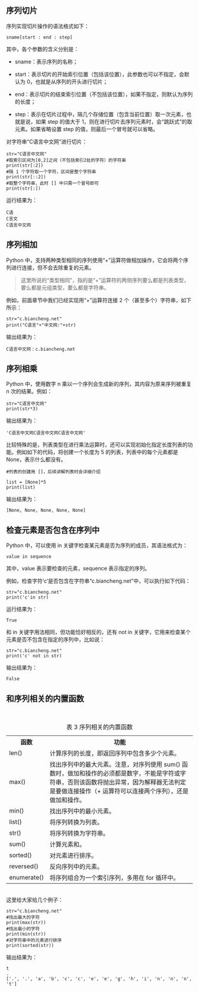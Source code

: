 ## 序列切片 ##

序列实现切片操作的语法格式如下：

	sname[start : end : step]

其中，各个参数的含义分别是：


- sname：表示序列的名称；


- start：表示切片的开始索引位置（包括该位置），此参数也可以不指定，会默认为 0，也就是从序列的开头进行切片；


- end：表示切片的结束索引位置（不包括该位置），如果不指定，则默认为序列的长度；


- step：表示在切片过程中，隔几个存储位置（包含当前位置）取一次元素，也就是说，如果 step 的值大于 1，则在进行切片去序列元素时，会“跳跃式”的取元素。如果省略设置 step 的值，则最后一个冒号就可以省略。

对字符串“C语言中文网”进行切片：

	str="C语言中文网"
	#取索引区间为[0,2]之间（不包括索引2处的字符）的字符串
	print(str[:2])
	#隔 1 个字符取一个字符，区间是整个字符串
	print(str[::2])
	#取整个字符串，此时 [] 中只需一个冒号即可
	print(str[:])
运行结果为：

	C语
	C言文
	C语言中文网

## 序列相加 ##

Python 中，支持两种类型相同的序列使用“+”运算符做相加操作，它会将两个序列进行连接，但不会去除重复的元素。


> 这里所说的“类型相同”，指的是“+”运算符的两侧序列要么都是列表类型，要么都是元组类型，要么都是字符串。

例如，前面章节中我们已经实现用“+”运算符连接 2 个（甚至多个）字符串，如下所示：

	str="c.biancheng.net"
	print("C语言"+"中文网:"+str)
输出结果为：

    C语言中文网：c.biancheng.net

## 序列相乘 ##
Python 中，使用数字 n 乘以一个序列会生成新的序列，其内容为原来序列被重复 n 次的结果。例如：

	str="C语言中文网"
	print(str*3)

输出结果为：

	'C语言中文网C语言中文网C语言中文网'

比较特殊的是，列表类型在进行乘法运算时，还可以实现初始化指定长度列表的功能。例如如下的代码，将创建一个长度为 5 的列表，列表中的每个元素都是 None，表示什么都没有。

	#列表的创建用 []，后续讲解列表时会详细介绍

	list = [None]*5
	print(list)
输出结果为：

	[None, None, None, None, None]

## 检查元素是否包含在序列中 ##

Python 中，可以使用 in 关键字检查某元素是否为序列的成员，其语法格式为：

	value in sequence

其中，value 表示要检查的元素，sequence 表示指定的序列。

例如，检查字符‘c’是否包含在字符串“c.biancheng.net”中，可以执行如下代码：

	str="c.biancheng.net"
	print('c'in str)
运行结果为：

	True

和 in 关键字用法相同，但功能恰好相反的，还有 not in 关键字，它用来检查某个元素是否不包含在指定的序列中，比如说：

	str="c.biancheng.net"
	print('c' not in str)
输出结果为：

	False

## 和序列相关的内置函数 ##

<br />
<table>
<caption>
表 3 序列相关的内置函数</caption>
<tbody>
<tr>
<th>
函数</th>
<th>
功能</th>
</tr>
<tr>
<td>
len()</td>
<td>
计算序列的长度，即返回序列中包含多少个元素。</td>
</tr>
<tr>
<td>
max()</td>
<td>
找出序列中的最大元素。注意，对序列使用 sum() 函数时，做加和操作的必须都是数字，不能是字符或字符串，否则该函数将抛出异常，因为解释器无法判定是要做连接操作（+ 运算符可以连接两个序列），还是做加和操作。</td>
</tr>
<tr>
<td>
min()</td>
<td>
找出序列中的最小元素。</td>
</tr>
<tr>
<td>
list()</td>
<td>
将序列转换为列表。</td>
</tr>
<tr>
<td>
str()</td>
<td>
将序列转换为字符串。</td>
</tr>
<tr>
<td>
sum()</td>
<td>
计算元素和。</td>
</tr>
<tr>
<td>
sorted()</td>
<td>
对元素进行排序。</td>
</tr>
<tr>
<td>
reversed()</td>
<td>
反向序列中的元素。</td>
</tr>
<tr>
<td>
enumerate()</td>
<td>
将序列组合为一个索引序列，多用在 for 循环中。</td>
</tr>
</tbody>
</table>
<br />
这里给大家给几个例子：

	str="c.biancheng.net"
	#找出最大的字符
	print(max(str))
	#找出最小的字符
	print(min(str))
	#对字符串中的元素进行排序
	print(sorted(str))

输出结果为：

	t
	.
	['.', '.', 'a', 'b', 'c', 'c', 'e', 'e', 'g', 'h', 'i', 'n', 'n', 'n', 't']
